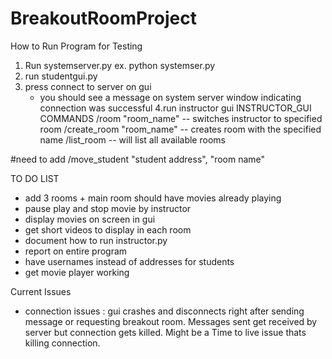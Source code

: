# BreakoutRoomProject

How to Run Program for Testing
1. Run systemserver.py 
    ex. python systemser.py
2. run studentgui.py
3. press connect to server on gui
    - you should see a message on system server window indicating connection was successful
4.run instructor gui
INSTRUCTOR_GUI COMMANDS
/room "room_name" -- switches instructor to specified room
/create_room "room_name" -- creates room with the specified name
/list_room -- will list all available rooms

#need to add
/move_student "student address", "room name"

TO DO LIST
* add 3 rooms + main room should have movies already playing
* pause play and stop movie by instructor
* display movies on screen in gui
* get short videos to display in each room
* document how to run instructor.py
* report on entire program
* have usernames instead of addresses for students
* get movie player working


Current Issues
- connection issues : gui crashes and disconnects right after sending message or requesting breakout room. Messages sent get received by server but connection gets killed. Might be a Time to live issue thats killing connection. 

